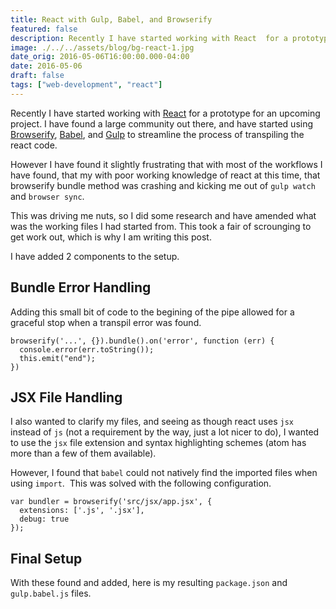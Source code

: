 ```yaml
---
title: React with Gulp, Babel, and Browserify
featured: false
description: Recently I have started working with React  for a prototype for an upcoming project. I have found a large community outthere, and have started using Browserify , Babel, and Gulp  to streamline the process oftranspiling the react code.However I have found it slightly frustrating that with most of the workflows Ihave found, that my with poor working knowledge of react at this time, thatbrowse
image: ./../../assets/blog/bg-react-1.jpg
date_orig: 2016-05-06T16:00:00.000-04:00
date: 2016-05-06
draft: false
tags: ["web-development", "react"]
---
```


Recently I have started working with [React](https://facebook.github.io/react/?ref=blog.christophervachon.com) for a prototype for an upcoming project. I have found a large community out there, and have started using [Browserify](http://browserify.org/?ref=blog.christophervachon.com), [Babel](http://babeljs.io/?ref=blog.christophervachon.com), and [Gulp](http://gulpjs.com/?ref=blog.christophervachon.com) to streamline the process of transpiling the react code.

However I have found it slightly frustrating that with most of the workflows I have found, that my with poor working knowledge of react at this time, that browserify bundle method was crashing and kicking me out of `gulp watch` and `browser sync`.

This was driving me nuts, so I did some research and have amended what was the working files I had started from. This took a fair of scrounging to get work out, which is why I am writing this post.

I have added 2 components to the setup.

## Bundle Error Handling

Adding this small bit of code to the begining of the pipe allowed for a graceful stop when a transpil error was found.

```
browserify('...', {}).bundle().on('error', function (err) {
  console.error(err.toString());
  this.emit("end");
})
```

## JSX File Handling

I also wanted to clarify my files, and seeing as though react uses `jsx` instead of `js` (not a requirement by the way, just a lot nicer to do), I wanted to use the `jsx` file extension and syntax highlighting schemes (atom has more than a few of them available).

However, I found that `babel` could not natively find the imported files when using `import`.  This was solved with the following configuration.

```
var bundler = browserify('src/jsx/app.jsx', {
  extensions: ['.js', '.jsx'],
  debug: true
});
```

## Final Setup

With these found and added, here is my resulting `package.json` and `gulp.babel.js` files.
